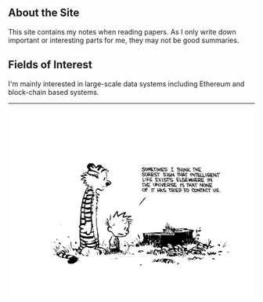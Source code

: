 ## About the Site

This site contains my notes when reading papers. As I only write down important or interesting parts for me, they may not be good summaries.

## Fields of Interest

I'm mainly interested in large-scale data systems including Ethereum and block-chain based systems.

---

<img src="/calvin.jpg" alt="drawing" width="2000"/>
</img>
